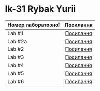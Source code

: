 # Ik-31 Rybak Yurii 
| Номер лабораторної | Посилання |
| ------------- |:------------------:| 
| Lab #1 |[Посилання](https://github.com/Yura47/Yurii-Rybak-IK-31/tree/master/Lab_1) |
| Lab #2a |[Посилання](https://github.com/Yura47/Yurii-Rybak-IK-31/tree/master/Lab_2a) |
| Lab #2 |[Посилання](https://github.com/Yura47/Yurii-Rybak-IK-31/tree/master/lab_2) |
| Lab #3 |[Посилання](https://github.com/Yura47/Yurii-Rybak-IK-31/tree/master/lab_3) |
| Lab #4 |[Посилання](https://github.com/Yura47/Yurii-Rybak-IK-31/tree/master/lab_4) |
| Lab #5 |[Посилання](https://github.com/Yura47/Yurii-Rybak-IK-31/tree/master/lab_5) |
| Lab #6 |[Посилання](https://github.com/Yura47/Yurii-Rybak-IK-31/tree/master/lab_6) |


